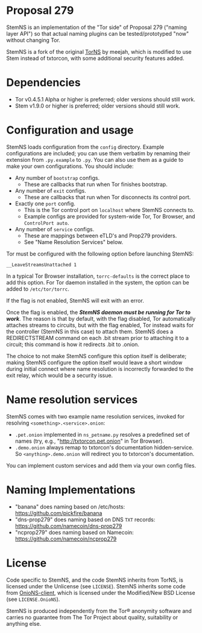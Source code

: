 
# Proposal 279

StemNS is an implementation of the "Tor side" of Proposal 279 ("naming
layer API") so that actual naming plugins can be tested/prototyped
"now" without changing Tor.

StemNS is a fork of the original [TorNS](https://github.com/meejah/TorNS) by meejah, which is modified to use Stem instead of txtorcon, with some additional security features added.

# Dependencies

* Tor v0.4.5.1 Alpha or higher is preferred; older versions should still work.
* Stem v1.9.0 or higher is preferred; older versions should still work.

# Configuration and usage

StemNS loads configuration from the `config` directory.  Example configurations are included; you can use them verbatim by renaming their extension from `.py.example` to `.py`.  You can also use them as a guide to make your own configurations.  You should include:

* Any number of `bootstrap` configs.
    * These are callbacks that run when Tor finishes bootstrap.
* Any number of `exit` configs.
    * These are callbacks that run when Tor disconnects its control port.
* Exactly one `port` config.
    * This is the Tor control port on `localhost` where StemNS connects to.
    * Example configs are provided for system-wide Tor, Tor Browser, and `ControlPort auto`.
* Any number of `service` configs.
    * These are mappings between eTLD's and Prop279 providers.
    * See "Name Resolution Services" below.

Tor must be configured with the following option before launching StemNS:

```
__LeaveStreamsUnattached 1
```

In a typical Tor Browser installation, `torrc-defaults` is the correct place to
add this option.  For Tor daemon installed in the system, the option can be added
to `/etc/tor/torrc`.

If the flag is not enabled, StemNS will exit with an error.

Once the flag is enabled, the ***StemNS daemon must be running for Tor to
work***.  The reason is that by default, with the flag disabled, Tor
automatically attaches streams to circuits, but with the flag enabled, Tor
instead waits for the controller (StemNS in this case) to attach them. StemNS
does a REDIRECTSTREAM command on each .bit stream prior to attaching it to a
circuit; this command is how it redirects .bit to .onion.

The choice to not make StemNS configure this option itself is deliberate;
making StemNS configure the option itself would leave a short window during
initial connect where name resolution is incorrectly forwarded to the exit
relay, which would be a security issue.

# Name resolution services

StemNS comes with two example name resolution
services, invoked for resolving `<something>.<service>.onion`:
* `.pet.onion` implemented in `ns_petname.py` resolves a predefined set
of names (try, e.g., "http://txtorcon.pet.onion" in Tor Browser).
* `.demo.onion` always remap to txtorcon's documentation hidden-service. So
  `<anything>.demo.onion` will redirect you to txtorcon's documentation.

You can implement custom services and add them via your own config files.

# Naming Implementations

 - "banana" does naming based on /etc/hosts: https://github.com/pickfire/banana
 - "dns-prop279" does naming based on DNS `TXT` records: https://github.com/namecoin/dns-prop279
 - "ncprop279" does naming based on Namecoin: https://github.com/namecoin/ncprop279

# License

Code specific to StemNS, and the code StemNS inherits from TorNS, is licensed under the Unlicense (see `LICENSE`).  StemNS inherits some code from [OnioNS-client](https://github.com/Jesse-V/OnioNS-client), which is licensed under the Modified/New BSD License (see `LICENSE.OnioNS`).

StemNS is produced independently from the Tor® anonymity software and carries no guarantee from The Tor Project about quality, suitability or anything else.
